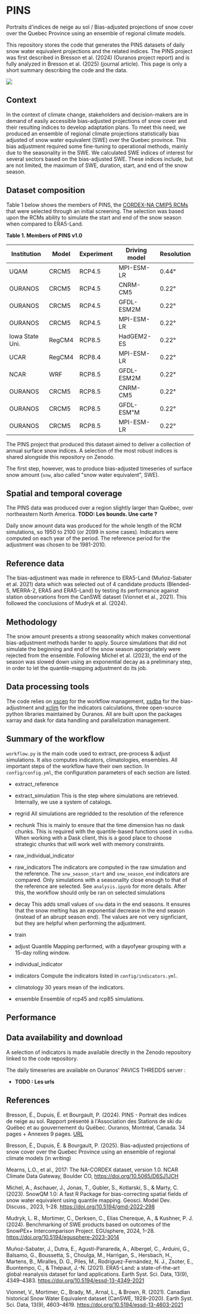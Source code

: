 # PINS

Portraits d'indices de neige au sol / Bias-adjusted projections of snow cover over the Quebec Province using an ensemble of regional climate models.

This repository stores the code that generates the PINS datasets of daily snow water equivalent projections and the related indices. The PINS project was first described in Bresson et al. (2024) (Ouranos project report) and is fully analyzed in Bresson et al. (2025) (journal article). This page is only a short summary describing the code and the data.

![](resources/pins.png)

## Context
In the context of climate change, stakeholders and decision-makers are in demand of easily accessible bias-adjusted projections of snow cover and their resulting indices to develop adaptation plans. To meet this need, we produced an ensemble of regional climate projections statistically bias adjusted of snow water equivalent (SWE) over the Quebec province. This bias adjustment required some fine-tuning to operational methods, mainly due to the seasonality in the SWE. We calculated SWE indices of interest for several sectors based on the bias-adjusted SWE. These indices include, but are not limited, the maximum of SWE, duration, start, and end of the snow season.

## Dataset composition

Table 1 below shows the members of PINS, the [CORDEX-NA CMIP5 RCMs](https://na-cordex.org/) that were selected through an initial screening. The selection was based upon the RCMs ability to simulate the start and end of the snow season when compared to ERA5-Land. 

**Table 1. Members of PINS v1.0**

| **Institution** | **Model** | **Experiment** | **Driving model** | **Resolution** |
|-----------------|-----------|----------------|-------------------|----------------|
| UQAM            | CRCM5     | RCP4.5         | MPI-ESM-LR        | 0.44°          |
| OURANOS         | CRCM5     | RCP4.5         | CNRM-CM5          | 0.22°          |
| OURANOS         | CRCM5     | RCP4.5         | GFDL-ESM2M        | 0.22°          |
| OURANOS         | CRCM5     | RCP4.5         | MPI-ESM-LR        | 0.22°          |
| Iowa State Uni. | RegCM4    | RCP8.5         | HadGEM2-ES        | 0.22°          |
| UCAR            | RegCM4    | RCP8.4         | MPI-ESM-LR        | 0.22°          |
| NCAR            | WRF       | RCP8.5         | GFDL-ESM2M        | 0.22°          |
| OURANOS         | CRCM5     | RCP8.5         | CNRM-CM5          | 0.22°          |
| OURANOS         | CRCM5     | RCP8.5         | GFDL-ESM"M        | 0.22°          |
| OURANOS         | CRCM5     | RCP8.5         | MPI-ESM-LR        | 0.22°          |

The PINS project that produced this dataset aimed to deliver a collection of annual surface snow indices. A selection of the most robust indices is shared alongside this repository on Zenodo.

The first step, however, was to produce bias-adjusted timeseries of surface snow amount (`snw`, also called "snow water equivalent", SWE).

## Spatial and temporal coverage
The PINS data was produced over a region slightly larger than Québec, over northeastern North America. **TODO: Les bounds. Une carte ?**

Daily snow amount data was produced for the whole length of the RCM simulations, so 1950 to 2100 (or 2099 in some cases). Indicators were computed on each year of the period. The reference period for the adjustment was chosen to be 1981-2010.

## Reference data
The bias-adjustment was made in reference to ERA5-Land (Muñoz-Sabater et al. 2021) data which was selected out of 4 candidate products (Blended-5, MERRA-2, ERA5 and ERA5-Land) by testing its performance against station observations from the CanSWE dataset (Vionnet et al., 2021). This followed the conclusions of Mudryk et al. (2024).

## Methodology
The snow amount presents a strong seasonality which makes conventional bias-adjustment methods harder to apply. Source simulations that did not simulate the beginning and end of the snow season appropriately were rejected from the ensemble. Following Michel et al. (2023), the end of the season was slowed down using an exponential decay as a preliminary step, in order to let the quantile-mapping adjustment do its job.

## Data processing tools
The code relies on [xscen](https://xscen.readthedocs.io/) for the workflow management, [xsdba](https://xsdba.readthedocs.io/) for the bias-adjustment and [xclim](https://xclim.readthedocs.io/) for the indicators calculations, three open-source python libraries maintained by Ouranos. All are built upon the packages xarray and dask for data handling and parallelization management.

## Summary of the workflow

`workflow.py` is the main code used to extract, pre-process & adjust simulations. It also computes indicators, climatologies, ensembles. All important steps of the workflow have their own section. In `config/config.yml`, the configuration parameters of each section are listed.

- extract_reference
- extract_simulation
This is the step where simulations are retrieved. Internally, we use a system of catalogs.

- regrid
All simulations are regridded to the resolution of the reference 

- rechunk
This is mainly to ensure that the time dimension has no dask chunks. This is required with the quantile-based functions used in `xsdba`. When working with a Dask client, this is a good place to choose strategic chunks that will work well with memory constraints.

- raw_individual_indicator
- raw_indicators
The indicators are computed in the raw simulation and the reference. The `snw_season_start` and `snw_season_end` indicators are compared. Only simulations with a seasonality close enough to that of the reference are selected. See `analysis.ipynb` for more details. After this, the workflow should only be ran on selected simulations 

- decay
This adds small values of `snw` data in the end seasons. It ensures that the snow melting has an exponential decrease in the end season (instead of an abrupt season end). The values are not very signficiant, but they are helpful when performing the adjustment.

- train
- adjust
Quantile Mapping performed, with a dayofyear grouping with a 15-day rolling window.

- individual_indicator
- indicators
Compute the indicators listed in `config/indicators.yml`.

- climatology
30 years mean of the indicators.

- ensemble
Ensemble of rcp45 and rcp85 simulations.


## Performance

## Data availability and download
A selection of indicators is made available directly in the Zenodo repository linked to the code repository.

The daily timeseries are available on Ouranos' PAVICS THREDDS server :
- **TODO : Les urls**

## References

Bresson, É., Dupuis, É. et Bourgault, P. (2024). PINS - Portrait des indices de neige au sol. Rapport présenté à l'Association des Stations de ski du Québec et au gouvernement du Québec. Ouranos, Montréal, Canada. 34 pages + Annexes 9 pages. [URL](https://www.ouranos.ca/sites/default/files/2024-11/proj-202025-eco-scsc-pins-bresson-rapportfinal.pdf)

Bresson, É., Dupuis, É. & Bourgault, P. (2025). Bias-adjusted projections of snow cover over the Quebec Province using an ensemble of regional climate models (in writing)

Mearns, L.O., et al., 2017: The NA-CORDEX dataset, version 1.0. NCAR Climate Data Gateway, Boulder CO, https://doi.org/10.5065/D6SJ1JCH

Michel, A., Aschauer, J., Jonas, T., Gubler, S., Kotlarski, S., & Marty, C. (2023). SnowQM 1.0: A fast R Package for bias-correcting spatial fields of snow water equivalent using quantile mapping. Geosci. Model Dev. Discuss., 2023, 1–28. https://doi.org/10.5194/gmd-2022-298

Mudryk, L. R., Mortimer, C., Derksen, C., Elias Chereque, A., & Kushner, P. J. (2024). Benchmarking of SWE products based on outcomes of the SnowPEx+ Intercomparison Project. EGUsphere, 2024, 1–28. https://doi.org/10.5194/egusphere-2023-3014

Muñoz-Sabater, J., Dutra, E., Agustí-Panareda, A., Albergel, C., Arduini, G., Balsamo, G., Boussetta, S., Choulga, M., Harrigan, S., Hersbach, H., Martens, B., Miralles, D. G., Piles, M., Rodríguez-Fernández, N. J., Zsoter, E., Buontempo, C., & Thépaut, J.-N. (2021). ERA5-Land: a state-of-the-art global reanalysis dataset for land applications. Earth Syst. Sci. Data, 13(9),  4349–4383. https://doi.org/10.5194/essd-13-4349-2021

Vionnet, V., Mortimer, C., Brady, M., Arnal, L., & Brown, R. (2021). Canadian historical Snow Water Equivalent dataset (CanSWE, 1928–2020). Earth Syst. Sci. Data, 13(9), 4603–4619. https://doi.org/10.5194/essd-13-4603-2021
